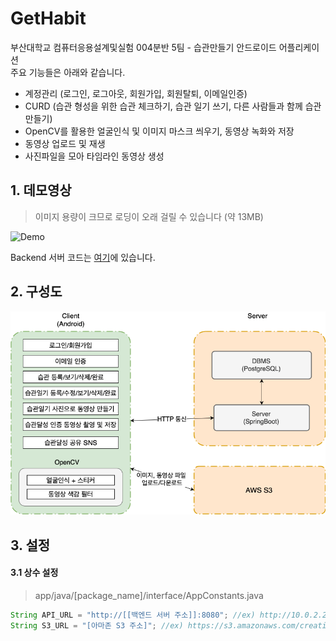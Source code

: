 # GetHabit  
부산대학교 컴퓨터응용설계및실험 004분반 5팀 - 습관만들기 안드로이드 어플리케이션  
주요 기능들은 아래와 같습니다.  
- 계정관리 (로그인, 로그아웃, 회원가입, 회원탈퇴, 이메일인증) 
- CURD (습관 형성을 위한 습관 체크하기, 습관 일기 쓰기, 다른 사람들과 함께 습관만들기)
- OpenCV를 활용한 얼굴인식 및 이미지 마스크 씌우기, 동영상 녹화와 저장
- 동영상 업로드 및 재생
- 사진파일을 모아 타임라인 동영상 생성

## 1. 데모영상
> 이미지 용량이 크므로 로딩이 오래 걸릴 수 있습니다 (약 13MB)
  
![Demo](./misc/gethabit_demo.gif)

Backend 서버 코드는 [여기](https://github.com/pnu-004-team5/CreatingHabits)에 있습니다.

## 2. 구성도
![Diagram](./misc/gethabit_diagram.png)

## 3. 설정
  
#### 3.1 상수 설정
> app/java/[package_name]/interface/AppConstants.java 
```java
String API_URL = "http://[[백엔드 서버 주소]]:8080"; //ex) http://10.0.2.2:8080; AVD로 실행하고 백엔드서버를 로컬로 실행할때
String S3_URL = "[아마존 S3 주소]"; //ex) https://s3.amazonaws.com/creatinghabits-userfiles-mobilehub-665767729/public
```





